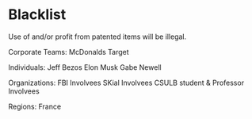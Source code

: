 # Blacklist

Use of and/or profit from patented items will be illegal. 

Corporate Teams: 
  McDonalds
  Target

Individuals: 
  Jeff Bezos
  Elon Musk
  Gabe Newell

Organizations: 
  FBI Involvees
  SKial Involvees
  CSULB student & Professor Involvees

Regions:  France
